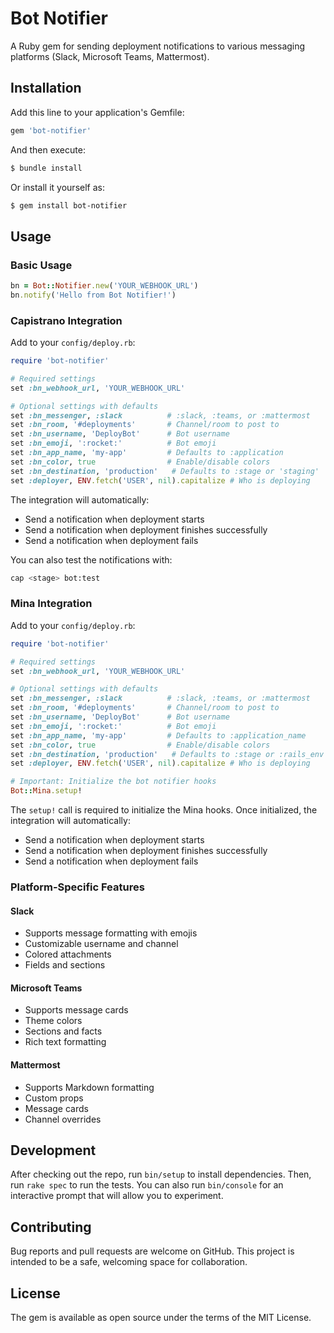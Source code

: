 # Bot Notifier

A Ruby gem for sending deployment notifications to various messaging platforms (Slack, Microsoft Teams, Mattermost).

## Installation

Add this line to your application's Gemfile:

```ruby
gem 'bot-notifier'
```

And then execute:

```bash
$ bundle install
```

Or install it yourself as:

```bash
$ gem install bot-notifier
```

## Usage

### Basic Usage

```ruby
bn = Bot::Notifier.new('YOUR_WEBHOOK_URL')
bn.notify('Hello from Bot Notifier!')
```

### Capistrano Integration

Add to your `config/deploy.rb`:

```ruby
require 'bot-notifier'

# Required settings
set :bn_webhook_url, 'YOUR_WEBHOOK_URL'

# Optional settings with defaults
set :bn_messenger, :slack          # :slack, :teams, or :mattermost
set :bn_room, '#deployments'       # Channel/room to post to
set :bn_username, 'DeployBot'      # Bot username
set :bn_emoji, ':rocket:'          # Bot emoji
set :bn_app_name, 'my-app'         # Defaults to :application
set :bn_color, true                # Enable/disable colors
set :bn_destination, 'production'   # Defaults to :stage or 'staging'
set :deployer, ENV.fetch('USER', nil).capitalize # Who is deploying
```

The integration will automatically:
- Send a notification when deployment starts
- Send a notification when deployment finishes successfully
- Send a notification when deployment fails

You can also test the notifications with:
```bash
cap <stage> bot:test
```

### Mina Integration

Add to your `config/deploy.rb`:

```ruby
require 'bot-notifier'

# Required settings
set :bn_webhook_url, 'YOUR_WEBHOOK_URL'

# Optional settings with defaults
set :bn_messenger, :slack          # :slack, :teams, or :mattermost
set :bn_room, '#deployments'       # Channel/room to post to
set :bn_username, 'DeployBot'      # Bot username
set :bn_emoji, ':rocket:'          # Bot emoji
set :bn_app_name, 'my-app'         # Defaults to :application_name
set :bn_color, true                # Enable/disable colors
set :bn_destination, 'production'   # Defaults to :stage or :rails_env or 'staging'
set :deployer, ENV.fetch('USER', nil).capitalize # Who is deploying

# Important: Initialize the bot notifier hooks
Bot::Mina.setup!
```

The `setup!` call is required to initialize the Mina hooks. Once initialized, the integration will automatically:
- Send a notification when deployment starts
- Send a notification when deployment finishes successfully
- Send a notification when deployment fails

### Platform-Specific Features

#### Slack
- Supports message formatting with emojis
- Customizable username and channel
- Colored attachments
- Fields and sections

#### Microsoft Teams
- Supports message cards
- Theme colors
- Sections and facts
- Rich text formatting

#### Mattermost
- Supports Markdown formatting
- Custom props
- Message cards
- Channel overrides

## Development

After checking out the repo, run `bin/setup` to install dependencies. Then, run `rake spec` to run the tests. You can also run `bin/console` for an interactive prompt that will allow you to experiment.

## Contributing

Bug reports and pull requests are welcome on GitHub. This project is intended to be a safe, welcoming space for collaboration.

## License

The gem is available as open source under the terms of the MIT License.
